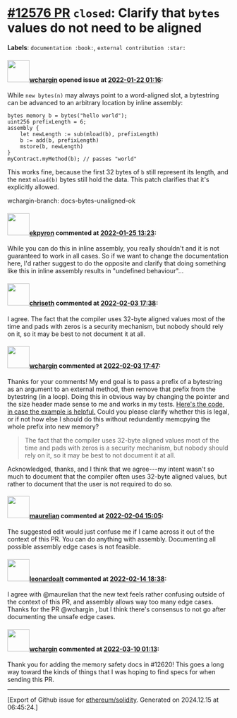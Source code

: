 # [\#12576 PR](https://github.com/ethereum/solidity/pull/12576) `closed`: Clarify that `bytes` values do not need to be aligned
**Labels**: `documentation :book:`, `external contribution :star:`


#### <img src="https://avatars.githubusercontent.com/u/4317806?v=4" width="50">[wchargin](https://github.com/wchargin) opened issue at [2022-01-22 01:16](https://github.com/ethereum/solidity/pull/12576):

While `new bytes(n)` may always point to a word-aligned slot, a
bytestring can be advanced to an arbitrary location by inline assembly:

```solidity
bytes memory b = bytes("hello world");
uint256 prefixLength = 6;
assembly {
    let newLength := sub(mload(b), prefixLength)
    b := add(b, prefixLength)
    mstore(b, newLength)
}
myContract.myMethod(b); // passes "world"
```

This works fine, because the first 32 bytes of `b` still represent its
length, and the next `mload(b)` bytes still hold the data. This patch
clarifies that it's explicitly allowed.

wchargin-branch: docs-bytes-unaligned-ok


#### <img src="https://avatars.githubusercontent.com/u/1347491?v=4" width="50">[ekpyron](https://github.com/ekpyron) commented at [2022-01-25 13:23](https://github.com/ethereum/solidity/pull/12576#issuecomment-1021179143):

While you can do this in inline assembly, you really shouldn't and it is not guaranteed to work in all cases. So if we want to change the documentation here, I'd rather suggest to do the opposite and clarify that doing something like this in inline assembly results in "undefined behaviour"...

#### <img src="https://avatars.githubusercontent.com/u/9073706?v=4" width="50">[chriseth](https://github.com/chriseth) commented at [2022-02-03 17:38](https://github.com/ethereum/solidity/pull/12576#issuecomment-1029235361):

I agree. The fact that the compiler uses 32-byte aligned values most of the time and pads with zeros is a security mechanism, but nobody should rely on it, so it may be best to not document it at all.

#### <img src="https://avatars.githubusercontent.com/u/4317806?v=4" width="50">[wchargin](https://github.com/wchargin) commented at [2022-02-03 17:47](https://github.com/ethereum/solidity/pull/12576#issuecomment-1029243494):

Thanks for your comments! My end goal is to pass a prefix of a
bytestring as an argument to an external method, then remove that prefix
from the bytestring (in a loop). Doing this in obvious way by changing
the pointer and the size header made sense to me and works in my tests.
[Here's the code, in case the example is helpful.][c] Could you please
clarify whether this is legal, or if not how else I should do this
without redundantly memcpying the whole prefix into new memory?

[c]: https://github.com/archipelago-art/contracts/blob/73f990ff1604d12487e6f16cb3425784d04eaf12/contracts/CircuitOracle.sol#L104-L115

> The fact that the compiler uses 32-byte aligned values most of the
> time and pads with zeros is a security mechanism, but nobody should
> rely on it, so it may be best to not document it at all.

Acknowledged, thanks, and I think that we agree---my intent wasn't so
much to document that the compiler often uses 32-byte aligned values,
but rather to document that the user is not required to do so.

#### <img src="https://avatars.githubusercontent.com/u/23033765?u=2e7a6d419d3bcf8c495155dad1fd1c7575eab951&v=4" width="50">[maurelian](https://github.com/maurelian) commented at [2022-02-04 15:05](https://github.com/ethereum/solidity/pull/12576#issuecomment-1030071002):

The suggested edit would just confuse me if I came across it out of the context of this PR.
You can do anything with assembly. Documenting all possible assembly edge cases is not feasible.

#### <img src="https://avatars.githubusercontent.com/u/504195?u=ce2facd14af9fd474ebff49f0d44891f56f7500f&v=4" width="50">[leonardoalt](https://github.com/leonardoalt) commented at [2022-02-14 18:38](https://github.com/ethereum/solidity/pull/12576#issuecomment-1039423666):

I agree with @maurelian that the new text feels rather confusing outside of the context of this PR, and assembly allows way too many edge cases.
Thanks for the PR @wchargin , but I think there's consensus to not go after documenting the unsafe edge cases.

#### <img src="https://avatars.githubusercontent.com/u/4317806?v=4" width="50">[wchargin](https://github.com/wchargin) commented at [2022-03-10 01:13](https://github.com/ethereum/solidity/pull/12576#issuecomment-1063550271):

Thank you for adding the memory safety docs in #12620! This goes a long
way toward the kinds of things that I was hoping to find specs for when
sending this PR.


-------------------------------------------------------------------------------



[Export of Github issue for [ethereum/solidity](https://github.com/ethereum/solidity). Generated on 2024.12.15 at 06:45:24.]
